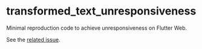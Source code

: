 # transformed_text_unresponsiveness

Minimal reproduction code to achieve unresponsiveness on Flutter Web.

See the [related issue](https://github.com/flutter/flutter/issues/98275).